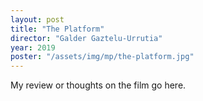 ```yaml
---
layout: post
title: "The Platform"
director: "Galder Gaztelu-Urrutia"
year: 2019
poster: "/assets/img/mp/the-platform.jpg"
---
```


My review or thoughts on the film go here.
